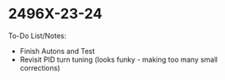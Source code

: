# 2496X-23-24

To-Do List/Notes:
- Finish Autons and Test
- Revisit PID turn tuning (looks funky - making too many small corrections)

